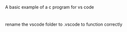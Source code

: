 A basic example of a c program for vs code
#
rename the vscode folder to .vscode to function correctly
